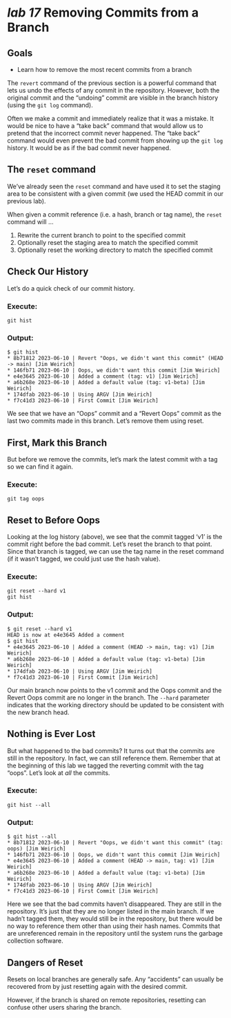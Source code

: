 # *lab 17* Removing Commits from a Branch

## Goals

- Learn how to remove the most recent commits from a branch

The `revert` command of the previous section is a powerful command that
lets us undo the effects of any commit in the repository. However, both
the original commit and the “undoing” commit are visible in the branch
history (using the `git log` command).

Often we make a commit and immediately realize that it was a mistake. It
would be nice to have a “take back” command that would allow us to
pretend that the incorrect commit never happened. The “take back”
command would even prevent the bad commit from showing up the `git log`
history. It would be as if the bad commit never happened.

## The `reset` command

We’ve already seen the `reset` command and have used it to set the
staging area to be consistent with a given commit (we used the HEAD
commit in our previous lab).

When given a commit reference (i.e. a hash, branch or tag name), the
`reset` command will …

1.  Rewrite the current branch to point to the specified commit
2.  Optionally reset the staging area to match the specified commit
3.  Optionally reset the working directory to match the specified commit

## Check Our History

Let’s do a quick check of our commit history.

### **Execute:**

``` instructions
git hist
```

### **Output:**

``` sample
$ git hist
* 8b71812 2023-06-10 | Revert "Oops, we didn't want this commit" (HEAD -> main) [Jim Weirich]
* 146fb71 2023-06-10 | Oops, we didn't want this commit [Jim Weirich]
* e4e3645 2023-06-10 | Added a comment (tag: v1) [Jim Weirich]
* a6b268e 2023-06-10 | Added a default value (tag: v1-beta) [Jim Weirich]
* 174dfab 2023-06-10 | Using ARGV [Jim Weirich]
* f7c41d3 2023-06-10 | First Commit [Jim Weirich]
```

We see that we have an “Oops” commit and a “Revert Oops” commit as the
last two commits made in this branch. Let’s remove them using reset.

## First, Mark this Branch

But before we remove the commits, let’s mark the latest commit with a
tag so we can find it again.

### **Execute:**

``` instructions
git tag oops
```

## Reset to Before Oops

Looking at the log history (above), we see that the commit tagged ‘v1’
is the commit right before the bad commit. Let’s reset the branch to
that point. Since that branch is tagged, we can use the tag name in the
reset command (if it wasn’t tagged, we could just use the hash value).

### **Execute:**

``` instructions
git reset --hard v1
git hist
```

### **Output:**

``` sample
$ git reset --hard v1
HEAD is now at e4e3645 Added a comment
$ git hist
* e4e3645 2023-06-10 | Added a comment (HEAD -> main, tag: v1) [Jim Weirich]
* a6b268e 2023-06-10 | Added a default value (tag: v1-beta) [Jim Weirich]
* 174dfab 2023-06-10 | Using ARGV [Jim Weirich]
* f7c41d3 2023-06-10 | First Commit [Jim Weirich]
```

Our main branch now points to the v1 commit and the Oops commit and the
Revert Oops commit are no longer in the branch. The `--hard` parameter
indicates that the working directory should be updated to be consistent
with the new branch head.

## Nothing is Ever Lost

But what happened to the bad commits? It turns out that the commits are
still in the repository. In fact, we can still reference them. Remember
that at the beginning of this lab we tagged the reverting commit with
the tag “oops”. Let’s look at *all* the commits.

### **Execute:**

``` instructions
git hist --all
```

### **Output:**

``` sample
$ git hist --all
* 8b71812 2023-06-10 | Revert "Oops, we didn't want this commit" (tag: oops) [Jim Weirich]
* 146fb71 2023-06-10 | Oops, we didn't want this commit [Jim Weirich]
* e4e3645 2023-06-10 | Added a comment (HEAD -> main, tag: v1) [Jim Weirich]
* a6b268e 2023-06-10 | Added a default value (tag: v1-beta) [Jim Weirich]
* 174dfab 2023-06-10 | Using ARGV [Jim Weirich]
* f7c41d3 2023-06-10 | First Commit [Jim Weirich]
```

Here we see that the bad commits haven’t disappeared. They are still in
the repository. It’s just that they are no longer listed in the main
branch. If we hadn’t tagged them, they would still be in the repository,
but there would be no way to reference them other than using their hash
names. Commits that are unreferenced remain in the repository until the
system runs the garbage collection software.

## Dangers of Reset

Resets on local branches are generally safe. Any “accidents” can usually
be recovered from by just resetting again with the desired commit.

However, if the branch is shared on remote repositories, resetting can
confuse other users sharing the branch.

